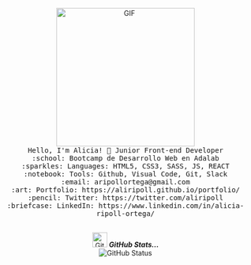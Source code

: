 
<p align="center">
<img alt="GIF" src="https://github.com/arsentieva/arsentieva/blob/main/code.gif?raw=true" height="280" />
  <br>
  <samp>
    Hello, I'm Alicia! 👋
    Junior Front-end Developer<br>
    :school: Bootcamp de Desarrollo Web en Adalab <br>
    :sparkles: Languages: HTML5, CSS3, SASS, JS, REACT <br>
    :notebook: Tools: Github, Visual Code, Git, Slack <br>
    :email:	aripollortega@gmail.com <br>
    :art: Portfolio: https://aliripoll.github.io/portfolio/ <br>
    :pencil: Twitter: https://twitter.com/aliripoll <br>
    :briefcase: LinkedIn: https://www.linkedin.com/in/alicia-ripoll-ortega/ <br>
    <br>
    
<p align="center">
<img src="https://media.giphy.com/media/8UHRm5oY4k4FDxq5QG/giphy.gif" width="30px" alt="GitHub-Status"/>&nbsp;<i><b>GitHub Stats...</b></i><br>
<img src="https://github-readme-stats.vercel.app/api?username=Aliripoll&count_private=true&show_icons=true&theme=great-gatsby" alt="GitHub Status"/>
</p>
  </samp>
</p>

